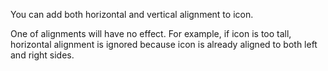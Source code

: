 You can add both horizontal and vertical alignment to icon.

One of alignments will have no effect. For example, if icon is too tall, horizontal alignment is ignored because icon is already aligned to both left and right sides.

